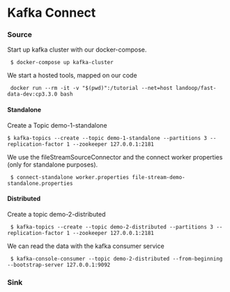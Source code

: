 
# Kafka Connect

### Source

Start up kafka cluster with our docker-compose.

     $ docker-compose up kafka-cluster

We start a hosted tools, mapped on our code

     docker run --rm -it -v "$(pwd)":/tutorial --net=host landoop/fast-data-dev:cp3.3.0 bash

#### Standalone

Create a Topic demo-1-standalone

    $ kafka-topics --create --topic demo-1-standalone --partitions 3 --replication-factor 1 --zookeeper 127.0.0.1:2181

We use the fileStreamSourceConnector and the connect worker properties (only for standalone purposes).
     
     $ connect-standalone worker.properties file-stream-demo-standalone.properties


#### Distributed

Create a topic demo-2-distributed

     $ kafka-topics --create --topic demo-2-distributed --partitions 3 --replication-factor 1 --zookeeper 127.0.0.1:2181

We can read the data with the kafka consumer service

     $ kafka-console-consumer --topic demo-2-distributed --from-beginning --bootstrap-server 127.0.0.1:9092
### Sink

